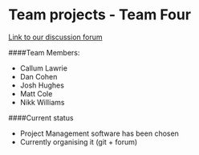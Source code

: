 Team projects - Team Four
==============

[Link to our discussion forum](team.faemir.co.uk)

####Team Members:

* Callum Lawrie
* Dan Cohen
* Josh Hughes
* Matt Cole
* Nikk Williams

####Current status

* Project Management software has been chosen
* Currently organising it (git + forum)


